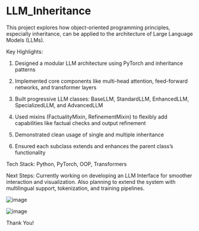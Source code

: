 # LLM_Inheritance

This project explores how object-oriented programming principles, especially inheritance, can be applied to the architecture of Large Language Models (LLMs).

Key Highlights:

1. Designed a modular LLM architecture using PyTorch and inheritance patterns

2. Implemented core components like multi-head attention, feed-forward networks, and transformer layers

3. Built progressive LLM classes: BaseLLM, StandardLLM, EnhancedLLM, SpecializedLLM, and AdvancedLLM

4. Used mixins (FactualityMixin, RefinementMixin) to flexibly add capabilities like factual checks and output refinement

5. Demonstrated clean usage of single and multiple inheritance

6. Ensured each subclass extends and enhances the parent class’s functionality

Tech Stack: Python, PyTorch, OOP, Transformers

Next Steps:
Currently working on developing an LLM Interface for smoother interaction and visualization. Also planning to extend the system with multilingual support, tokenization, and training pipelines.

![image](https://github.com/user-attachments/assets/3d664ce7-3691-4df3-ab87-8c6b9f7badf0)  


![image](https://github.com/user-attachments/assets/fd59ac1a-5685-4bba-bc75-b2d9e09e83f3)


Thank You!



